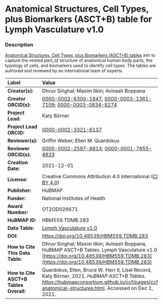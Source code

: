 # Anatomical Structures, Cell Types, plus Biomarkers (ASCT+B) table for Lymph Vasculature v1.0

### Description
[Anatomical Structures, Cell Types, plus Biomarkers (ASCT+B) tables](https://hubmapconsortium.github.io/ccf/pages/ccf-anatomical-structures.html) aim to capture the nested *part_of* structure of anatomical human body parts, the typology of cells, and biomarkers used to identify cell types. The tables are authored and reviewed by an international team of experts.

| Label | Value |
| :------------- |:-------------|
| **Creator(s):** | Dhruv Singhal; Maxim Itkin; Avinash Boppana |
| **Creator ORCID(s):** | [0000-0002-6300-1647](https://orcid.org/0000-0002-6300-1647); [0000-0003-1361-7109](https://orcid.org/0000-0003-1361-7109); [0000-0003-0834-8274](https://orcid.org/0000-0003-0834-8274) |
| **Project Lead:** | Katy B&ouml;rner |
| **Project Lead ORCID:** | [0000-0002-3321-6137](https://orcid.org/0000-0002-3321-6137) |
| **Reviewer(s):** | Griffin Weber; Ellen M. Quardokus  |
| **Reviewer ORCID(s):** |[0000-0002-2597-881X](https://orcid.org/0000-0002-2597-881X); [0000-0001-7655-4833](https://orcid.org/0000-0001-7655-4833) |
| **Creation Date:** | 2021-12-01 |
| **License:** | Creative Commons Attribution 4.0 International ([CC BY 4.0](https://creativecommons.org/licenses/by/4.0/)) |
| **Publisher:** | HuBMAP |
| **Funder:** | National Institutes of Health |
| **Award Number:** | OT2OD026671 |
| **HuBMAP ID:** | HBM559.TDMB.283 |
| **Data Table:** | [Lymph Vasculature v1.0](https://hubmapconsortium.github.io/ccf-releases/v1.1/asct-b/ASCT-B_VH_Lymph_Vasculature.csv)  |
| **DOI:** | https://doi.org/10.48539/HBM559.TDMB.283 |
| **How to Cite This Data Table:** | Dhruv Singhal; Maxim Itkin; Avinash Boppana, HuBMAP ASCT+B Tables. Lymph Vasculature v1.0 [https://doi.org/10.48539/HBM559.TDMB.283](https://doi.org/10.48539/HBM559.TDMB.283) |
| **How to Cite ASCT+B Tables Overall:** | Quardokus, Ellen, Bruce W. Herr II, Lisel Record, Katy B&ouml;rner. 2021. *HuBMAP ASCT+B Tables*. https://hubmapconsortium.github.io/ccf/pages/ccf-anatomical-structures.html. Accessed on Dec 1, 2021. |
